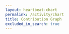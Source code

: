 ```yaml
---
layout: heartbeat-chart
permalink: /activity/chart
title: Contribution Graph
excluded_in_search: true
---
```


